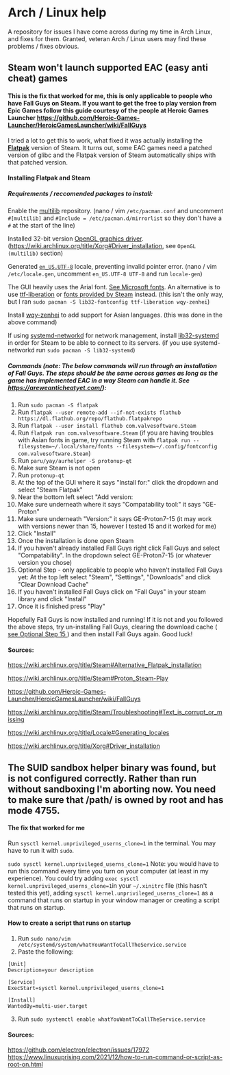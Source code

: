 # Arch / Linux help
A repository for issues I have come across during my time in Arch Linux, and fixes for them. Granted, veteran Arch / Linux users may find these problems / fixes obvious.

## Steam won't launch supported EAC (easy anti cheat) games
#### This is the fix that worked for me, this is only applicable to people who have Fall Guys on Steam. If you want to get the free to play version from Epic Games follow this guide courtesy of the people at Heroic Games Launcher https://github.com/Heroic-Games-Launcher/HeroicGamesLauncher/wiki/FallGuys

I tried a lot to get this to work, what fixed it was actually installing the [**Flatpak**](https://wiki.archlinux.org/title/Flatpak) version of Steam. It turns out, some EAC games need a patched version of glibc and the Flatpak version of Steam automatically ships with that patched version.

#### Installing Flatpak and Steam
##### Requirements / reccomended packages to install:
Enable the [multilib](https://wiki.archlinux.org/title/Official_repositories#multilib) repository. (nano / vim `/etc/pacman.conf` and uncomment `#[multilib]` and `#Include = /etc/pacman.d/mirrorlist` so they don't have a `#` at the start of the line)

Installed 32-bit version [OpenGL graphics driver](https://wiki.archlinux.org/title/Xorg#Driver_installation). (https://wiki.archlinux.org/title/Xorg#Driver_installation, see `OpenGL (multilib)` section)

Generated [`en_US.UTF-8`](https://wiki.archlinux.org/title/Locale#Generating_locales) locale, preventing invalid pointer error. (nano / vim `/etc/locale.gen`, uncomment `en_US.UTF-8 UTF-8` and run `locale-gen`)

The GUI heavily uses the Arial font. [See Microsoft fonts](https://wiki.archlinux.org/title/Microsoft_fonts). An alternative is to use [ttf-liberation](https://archlinux.org/packages/?name=ttf-liberation) or [fonts provided by Steam](https://wiki.archlinux.org/title/Steam/Troubleshooting#Text_is_corrupt_or_missing) instead. (this isn't the only way, but I ran `sudo pacman -S lib32-fontconfig ttf-liberation wqy-zenhei`)

Install [wqy-zenhei](https://archlinux.org/packages/?name=wqy-zenhei) to add support for Asian languages. (this was done in the above command)

If using [systemd-networkd](https://wiki.archlinux.org/title/Systemd-networkd) for network management, install [lib32-systemd](https://archlinux.org/packages/?name=lib32-systemd) in order for Steam to be able to connect to its servers. (if you use systemd-networkd run `sudo pacman -S lib32-systemd`)

##### Commands (note: The below commands will run through an installation of Fall Guys. The steps should be the same across games as long as the game has implemented EAC in a way Steam can handle it. See https://areweanticheatyet.com/):

1. Run `sudo pacman -S flatpak`
2. Run `flatpak --user remote-add --if-not-exists flathub https://dl.flathub.org/repo/flathub.flatpakrepo`
3. Run `flatpak --user install flathub com.valvesoftware.Steam`
4. Run `flatpak run com.valvesoftware.Steam` (if you are having troubles with Asian fonts in game, try running Steam with `flatpak run --filesystem=~/.local/share/fonts --filesystem=~/.config/fontconfig  com.valvesoftware.Steam`)
5. Run `paru/yay/aurhelper -S protonup-qt`
6. Make sure Steam is not open
7. Run `protonup-qt`
8. At the top of the GUI where it says "Install for:" click the dropdown and select "Steam Flatpak"
9. Near the bottom left select "Add version:
10. Make sure underneath where it says "Compatability tool:" it says "GE-Proton"
11. Make sure underneath "Version:" it says GE-Proton7-15 (it may work with versions newer than 15, however I tested 15 and it worked for me)
12. Click "Install"
13. Once the installation is done open Steam
14. If you haven't already installed Fall Guys right click Fall Guys and select "Compatability". In the dropdown select GE-Proton7-15 (or whatever version you chose)
15. <a id=optional-step-15> Optional Step - only applicable to people who haven't installed Fall Guys yet: At the top left select "Steam", "Settings", "Downloads" and click "Clear Download Cache"
16. If you haven't installed Fall Guys click on "Fall Guys" in your steam library and click "Install"
17. Once it is finished press "Play"

Hopefully Fall Guys is now installed and running! If it is not and you followed the above steps, try un-installing Fall Guys, clearing the download cache (<a href=#optional-step-15> see Optional Step 15 </a>) and then install Fall Guys again. Good luck!
#### Sources:
https://wiki.archlinux.org/title/Steam#Alternative_Flatpak_installation

https://wiki.archlinux.org/title/Steam#Proton_Steam-Play

https://github.com/Heroic-Games-Launcher/HeroicGamesLauncher/wiki/FallGuys

https://wiki.archlinux.org/title/Steam/Troubleshooting#Text_is_corrupt_or_missing

https://wiki.archlinux.org/title/Locale#Generating_locales

https://wiki.archlinux.org/title/Xorg#Driver_installation



## The SUID sandbox helper binary was found, but is not configured correctly. Rather than run without sandboxing I'm aborting now. You need to make sure that /path/ is owned by root and has mode 4755.
#### The fix that worked for me
Run `sysctl kernel.unprivileged_userns_clone=1` in the terminal. You may have to run it with `sudo`.

`sudo sysctl kernel.unprivileged_userns_clone=1`
Note: you would have to run this command every time you turn on your computer (at least in my experience). You could try adding `exec sysctl kernel.unprivileged_userns_clone=1`in your `~/.xinitrc` file (this hasn't tested this yet), adding `sysctl kernel.unprivileged_userns_clone=1` as a command that runs on startup in your window manager or creating a script that runs on startup.

#### How to create a script that runs on startup
1. Run `sudo nano/vim /etc/systemd/system/whatYouWantToCallTheService.service`
2. Paste the following:
```
[Unit]
Description=your description

[Service]
ExecStart=sysctl kernel.unprivileged_userns_clone=1

[Install]
WantedBy=multi-user.target
```
3. Run `sudo systemctl enable whatYouWantToCallTheService.service`

#### Sources:
https://github.com/electron/electron/issues/17972
https://www.linuxuprising.com/2021/12/how-to-run-command-or-script-as-root-on.html
